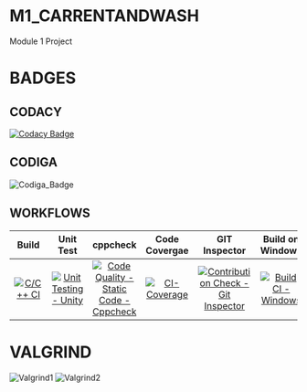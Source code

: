 # M1_CARRENTANDWASH
Module 1 Project

# BADGES

## CODACY

[![Codacy Badge](https://app.codacy.com/project/badge/Grade/c1abe40b561644a3bbc7ca11d0abaee4)](https://www.codacy.com/gh/herenajoshika/M1_CARRENTANDWASH/dashboard?utm_source=github.com&amp;utm_medium=referral&amp;utm_content=herenajoshika/M1_CARRENTANDWASH&amp;utm_campaign=Badge_Grade)

## CODIGA

![Codiga_Badge](https://api.codiga.io/project/32527/score/svg)

## WORKFLOWS

|Build|Unit Test|cppcheck|Code Covergae|GIT Inspector | Build on Windows | Valgrind| 
|:--:|:--:|:--:|:--:|:--:|:--:|:--:|
|[![C/C++ CI](https://github.com/herenajoshika/M1_CARRENTANDWASH/actions/workflows/c_build.yml/badge.svg)](https://github.com/herenajoshika/M1_CARRENTANDWASH/actions/workflows/c_build.yml)|[![Unit Testing - Unity](https://github.com/herenajoshika/M1_CARRENTANDWASH/actions/workflows/unity.yml/badge.svg)](https://github.com/herenajoshika/M1_CARRENTANDWASH/actions/workflows/unity.yml)|[![Code Quality - Static Code - Cppcheck](https://github.com/herenajoshika/M1_CARRENTANDWASH/actions/workflows/cppcheck.yml/badge.svg)](https://github.com/herenajoshika/M1_CARRENTANDWASH/actions/workflows/cppcheck.yml)|[![CI-Coverage](https://github.com/herenajoshika/M1_CARRENTANDWASH/actions/workflows/gcov.yml/badge.svg)](https://github.com/herenajoshika/M1_CARRENTANDWASH/actions/workflows/gcov.yml)|[![Contribution Check - Git Inspector](https://github.com/herenajoshika/M1_CARRENTANDWASH/actions/workflows/gitinspector.yml/badge.svg)](https://github.com/herenajoshika/M1_CARRENTANDWASH/actions/workflows/gitinspector.yml)|[![Build CI - Windows](https://github.com/herenajoshika/M1_CARRENTANDWASH/actions/workflows/BUILD_windows.yml/badge.svg)](https://github.com/herenajoshika/M1_CARRENTANDWASH/actions/workflows/BUILD_windows.yml)|[![Valgrind](https://github.com/herenajoshika/M1_CARRENTANDWASH/actions/workflows/Dynamic_codequality.yml/badge.svg)](https://github.com/herenajoshika/M1_CARRENTANDWASH/actions/workflows/Dynamic_codequality.yml)|

# VALGRIND

![Valgrind1](https://user-images.githubusercontent.com/101052348/161421380-e1cbf6da-3b2f-457d-bd4d-39b7f6132f8b.png)
![Valgrind2](https://user-images.githubusercontent.com/101052348/161421407-04690005-d339-4009-99b2-10544a1c97cf.png)




